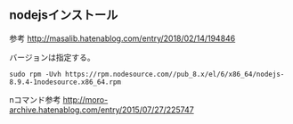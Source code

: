 ## nodejsインストール
参考
http://masalib.hatenablog.com/entry/2018/02/14/194846

バージョンは指定する。

```
sudo rpm -Uvh https://rpm.nodesource.com//pub_8.x/el/6/x86_64/nodejs-8.9.4-1nodesource.x86_64.rpm
```

nコマンド参考
http://moro-archive.hatenablog.com/entry/2015/07/27/225747

